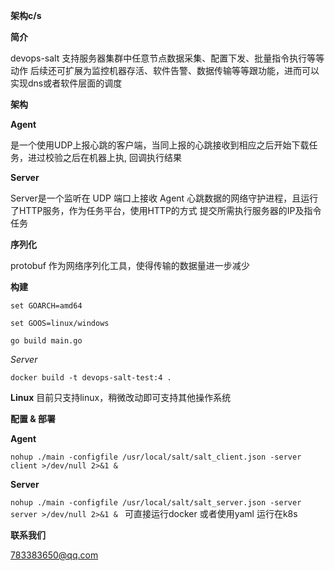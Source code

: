**架构c/s**

**简介**

devops-salt 支持服务器集群中任意节点数据采集、配置下发、批量指令执行等等动作
后续还可扩展为监控机器存活、软件告警、数据传输等等跟功能，进而可以实现dns或者软件层面的调度

**架构**

**Agent** 

是一个使用UDP上报心跳的客户端，当同上报的心跳接收到相应之后开始下载任务，进过校验之后在机器上执, 回调执行结果

**Server** 

Server是一个监听在 UDP 端口上接收 Agent 心跳数据的网络守护进程，且运行了HTTP服务，作为任务平台，使用HTTP的方式 提交所需执行服务器的IP及指令任务

**序列化**

protobuf 作为网络序列化工具，使得传输的数据量进一步减少

**构建**

`set GOARCH=amd64
`

`set GOOS=linux/windows`

`go build main.go`

_Server_

`docker build -t devops-salt-test:4 . `

**Linux**
目前只支持linux，稍微改动即可支持其他操作系统

**配置 & 部署**

**Agent**

`nohup ./main -configfile /usr/local/salt/salt_client.json -server client >/dev/null 2>&1 &`

**Server**

`nohup ./main -configfile /usr/local/salt/salt_server.json -server server >/dev/null 2>&1 &
`
可直接运行docker  或者使用yaml 运行在k8s

**联系我们**

783383650@qq.com


